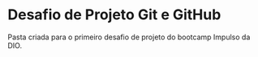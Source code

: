 # Desafio de Projeto Git e GitHub

Pasta criada para o primeiro desafio de projeto do bootcamp Impulso da DIO.

